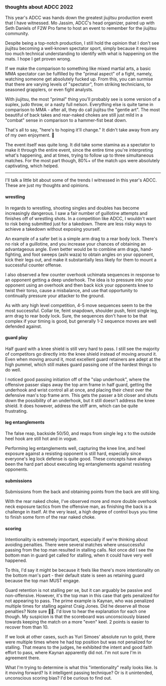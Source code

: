 ### thoughts about ADCC 2022

This year's ADCC was hands down the greatest jiujitsu production event that I have witnessed. Mo Jassim, ADCC's head organizer, paired up with Seth Daniels of F2W Pro fame to host an event to remember for the jiujitsu community. 

Despite being a top-notch production, I still hold the opinion that I don't see jiujitsu becoming a well-known spectator sport, simply because it requires too much technical understanding to identify with what is happening on the mats. I hope I get proven wrong.

If we make the comparison to something like mixed martial arts, a basic MMA spectator can be fulfilled by the "primal aspect" of a fight, namely, watching someone get absolutely fucked up. From this, you can surmise that there are varying levels of "spectator", from striking technicians, to seasoned grapplers, or even fight analysts. 

With jiujitsu, the most "primal" thing you'll probably see is some version of a suplex, judo throw, or a nasty full nelson. Everything else is quite tame in comparison to MMA - after all, they do call jiujitsu the "gentle art". The most beautiful of back takes and rear-naked chokes are still just mild in a "combat" sense in comparison to a hammer-fist beat down.

That's all to say, "here's to hoping it'll change." It didn't take away from any of my own enjoyment. 🍻

The event itself was quite long. It did take some stamina as a spectator to make it through the entire event, since the entire time you're interpreting what's happening, and at times, trying to follow up to three simultaneous matches. For the most part though, 80%+ of the match ups were absolutely captivating, which helped.

---

I'll talk a little bit about some of the trends I witnessed in this year's ADCC. These are just my thoughts and opinions.

#### wrestling 

In regards to wrestling, shooting singles and doubles has become increasingly dangerous. I saw a fair number of guillotine attempts and finishes off of wrestling shots. In a competition like ADCC, I wouldn't want to risk being submitted just for a takedown. There are less risky ways to achieve a takedown without exposing yourself. 

An example of a safer bet is a simple arm drag to a rear body lock. There's no risk of a guillotine, and you increase your chances of obtaining an advantageous angle. Even better would be to combine arm drags, hand-fighting, and foot sweeps (ashi waza) to obtain angles on your opponent, kick their legs out, and make it substantially less likely for them to mount a successful counter offense. 

I also observed a few counter overhook uchimata sequences in response to an opponent getting a deep underhook. The idea is to pressure into your opponent using an overhook and then back kick your opponents knee to twist their torso, cause a misbalance, and use that opportunity to continually pressure your attacker to the ground. 

As with any high level competition, 4-5 move sequences seem to be the most successful. Collar tie, feint snapdown, shoulder push, feint single leg, arm drag to rear body lock. Sure, the sequences don't have to be that complex if your timing is good, but generally 1-2 sequence moves are well defended against.

#### guard play 

Half guard with a knee shield is still very hard to pass. I still see the majority of competitors go directly into the knee shield instead of moving around it. Even when moving around it, most excellent guard retainers are adept at the high pummel, which still makes guard passing one of the hardest things to do well.

I noticed good passing initiation off of the "slap underhook", where the offensive passer slaps away the top arm frame in half guard, getting the underhook and wrist control all at once, and placing their chest over the defensive man's top frame arm. This gets the passer a bit closer and shuts down the possibility of an underhook, but it still doesn't address the knee shield. It does however, address the stiff arm, which can be quite frustrating.

#### leg entanglements

The false reap, backside 50/50, and reaps from single leg x to the outside heel hook are still hot and in vogue.

Performing leg entanglements well, capturing the knee line, and heel exposure against a resisting opponent is still hard, especially since everyone's leg lock defense is quite good. These concepts have always been the hard part about executing leg entanglements against resisting opponents. 

#### submissions

Submissions from the back and obtaining points from the back are still king. 

With the rear naked choke, I've observed more and more double overhook neck exposure tactics from the offensive man, as finishing the back is a challenge in itself. At the very least, a high degree of control buys you time to finish some form of the rear naked choke.

#### scoring

Intentionality is extremely important, especially if we're thinking about avoiding penalties. There were several matches where unsuccessful passing from the top man resulted in stalling calls. Not once did I see the bottom man in guard get called for stalling, when it could have very well happened. 

To this, I'd say it might be because it feels like there's more intentionality on the bottom man's part - their default state is seen as retaining guard because the top man MUST engage. 

Guard retention is not stalling per se, but it can arguably be passive and non-offensive. However, it's the top man in this case that gets penalized for not appearing to pass. The prime example is Kaynan, who was penalized multiple times for stalling against Craig Jones. Did he deserve all those penalties? Note sure 🤷‍♂️. I'd love to hear the explanation for each one though. My suspicion is that the scoreboard was unconsciously biased towards keeping the match on a more "even" keel. 2 points is easier to recover from than 10. 

If we look at other cases, such as Yuri Simoes' absolute run to gold, there were multiple times where he had top position but was not penalized for stalling. That means to the judges, he exhibited the intent and good faith effort to pass, where Kaynan apparently did not. I'm not sure I'm in agreement there. 

What I'm trying to determine is what this "intentionality" really looks like. Is it moving forward? Is it intelligent passing technique? Or is it unintended, unconscious scoring bias? I'd be curious to find out.